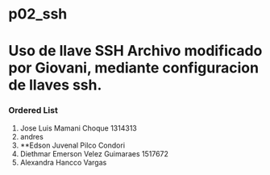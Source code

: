 # p02_ssh
Uso de llave SSH
Archivo modificado por Giovani, mediante configuracion de llaves ssh.
=======
### Ordered List
1. Jose Luis Mamani Choque 1314313
2. andres 
3. **Edson Juvenal Pilco Condori
4. Diethmar Emerson Velez Guimaraes 1517672
5. Alexandra Hancco Vargas 
